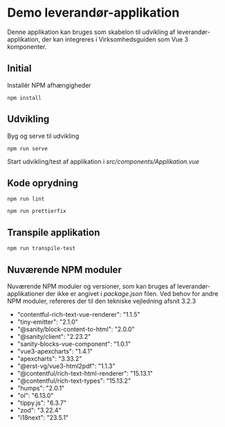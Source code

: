 # Demo leverandør-applikation

Denne applikation kan bruges som skabelon til udvikling af leverandør-applikation, der kan integreres i Virksomhedsguiden som Vue 3 komponenter.

## Initial
Installér NPM afhængigheder
```
npm install
```
## Udvikling

Byg og serve til udvikling
```
npm run serve
```

Start udvikling/test af applikation i _src/components/Applikation.vue_

## Kode oprydning

```
npm run lint
```

```
npm run prettierfix
```

## Transpile applikation
```
npm run transpile-test
```

## Nuværende NPM moduler

Nuværende NPM moduler og versioner, som kan bruges af leverandør-applikationer der ikke er angivet i _package.json_ filen. Ved behov for andre NPM moduler, refereres der til den tekniske vejledning afsnit 3.2.3

* "contentful-rich-text-vue-renderer": "1.1.5"
* "tiny-emitter": "2.1.0"
* "@sanity/block-content-to-html": "2.0.0"
* "@sanity/client": "2.23.2"
* "sanity-blocks-vue-component": "1.0.1"
* "vue3-apexcharts": "1.4.1"
* "apexcharts": "3.33.2"
* "@erst-vg/vue3-html2pdf": "1.1.3"
* "@contentful/rich-text-html-renderer": "15.13.1"
* "@contentful/rich-text-types": "15.13.2"
* "humps": "2.0.1"
* "ol": "6.13.0"
* "tippy.js": "6.3.7"
* "zod": "3.22.4"
* "i18next": "23.5.1"
